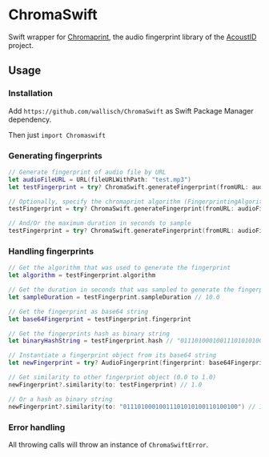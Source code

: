 # ChromaSwift

Swift wrapper for [Chromaprint](https://github.com/acoustid/chromaprint), the audio fingerprint library of the [AcoustID](https://acoustid.org/) project.

## Usage

### Installation

Add `https://github.com/wallisch/ChromaSwift` as Swift Package Manager dependency.

Then just `import Chromaswift`

### Generating fingerprints

``` swift
// Generate fingerprint of audio file by URL
let audioFileURL = URL(fileURLWithPath: "test.mp3")
let testFingerprint = try? ChromaSwift.generateFingerprint(fromURL: audioFileURL)

// Optionally, specify the chromaprint algorithm (FingerprintingAlgorithm)
testFingerprint = try? ChromaSwift.generateFingerprint(fromURL: audioFileURL, algorithm: .test4)

// And/Or the maximum duration in seconds to sample
testFingerprint = try? ChromaSwift.generateFingerprint(fromURL: audioFileURL, maxDuration: 10.0)
```

### Handling fingerprints

``` swift
// Get the algorithm that was used to generate the fingerprint
let algorithm = testFingerprint.algorithm

// Get the duration in seconds that was sampled to generate the fingerprint
let sampleDuration = testFingerprint.sampleDuration // 10.0

// Get the fingerprint as base64 string
let base64Fingerprint = testFingerprint.fingerprint

// Get the fingerprints hash as binary string
let binaryHashString = testFingerprint.hash // "01110100010011101010100110100100"

// Instantiate a fingerprint object from its base64 string
let newFingerprint = try? AudioFingerprint(fingerprint: base64Fingerprint!)

// Get similarity to other fingerprint object (0.0 to 1.0)
newFingerprint?.similarity(to: testFingerprint) // 1.0

// Or a hash as binary string
newFingerprint?.similarity(to: "01110100010011101010100110100100") // 1.0

```
### Error handling

All throwing calls will throw an instance of `ChromaSwiftError`.
